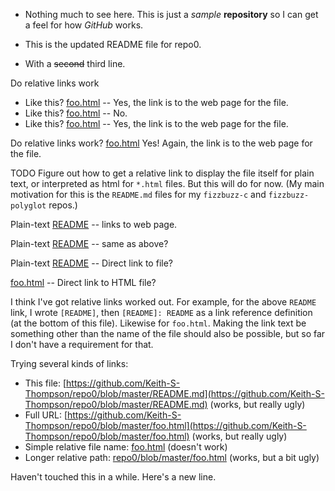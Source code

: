 * Nothing much to see here.  This is just a *sample* **repository** so I can get a feel for how _*GitHub*_ works.

* This is the updated README file for repo0.
* With a <strike>second</strike> third line.

Do relative links work
- Like this? [foo.html](foo.html) -- Yes, the link is to the web page for the file.
- Like this? [foo.html](repo0/foo.html) -- No.
- Like this? [foo.html](Keith-S_Thompson/repo0/foo.html) -- Yes, the link is to the web page for the file.

Do relative links work?  [foo.html]  Yes!  Again, the link is to the web page for the file.

TODO Figure out how to get a relative link to display the file itself
for plain text, or interpreted as html for `*.html` files.  But this will do for now.
(My main motivation for this is the `README.md` files for my `fizzbuzz-c` and `fizzbuzz-polyglot` repos.)

Plain-text [README] -- links to web page.

Plain-text [README](README) -- same as above?

Plain-text [README](master/README) -- Direct link to file?

[foo.html](master/foo.html) -- Direct link to HTML file?

I think I've got relative links worked out.  For example, for the
above `README` link, I wrote `[README]`, then `[README]: README` as a
link reference definition (at the bottom of this file).  Likewise for
`foo.html`.  Making the link text be something other than the name of
the file should also be possible, but so far I don't have a requirement
for that.

Trying several kinds of links:

- This file: [https://github.com/Keith-S-Thompson/repo0/blob/master/README.md](https://github.com/Keith-S-Thompson/repo0/blob/master/README.md) (works, but really ugly)
- Full URL: [https://github.com/Keith-S-Thompson/repo0/blob/master/foo.html](https://github.com/Keith-S-Thompson/repo0/blob/master/foo.html) (works, but really ugly)
- Simple relative file name: [foo.html](foo.html) (doesn't work)
- Longer relative path: [repo0/blob/master/foo.html](repo0/blob/master/foo.html) (works, but a bit ugly)

Haven't touched this in a while.  Here's a new line.

[README]: README
[foo.html]: foo.html
